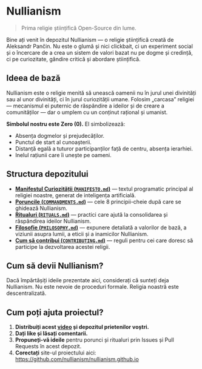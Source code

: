 # Nullianism 

> Prima religie științifică Open-Source din lume.

Bine ați venit în depozitul Nullianism — o religie științifică creată de Aleksandr Pančin. Nu este o glumă și nici clickbait, ci un experiment social și o încercare de a crea un sistem de valori bazat nu pe dogme și credință, ci pe curiozitate, gândire critică și abordare științifică.

## Ideea de bază

Nullianism este o religie menită să unească oamenii nu în jurul unei divinități sau al unor divinități, ci în jurul curiozității umane. Folosim „carcasa” religiei — mecanismul ei puternic de răspândire a ideilor și de creare a comunităților — dar o umplem cu un conținut rațional și umanist.

**Simbolul nostru este Zero (0).** El simbolizează:

- Absența dogmelor și prejudecăților.
- Punctul de start al cunoașterii.
- Distanță egală a tuturor participanților față de centru, absența ierarhiei.
- Inelul rațiunii care îi unește pe oameni.

## Structura depozitului

- [**Manifestul Curiozității (`MANIFESTO.md`)**](./MANIFESTO.md) — textul programatic principal al religiei noastre, generat de inteligența artificială.
- [**Poruncile (`COMMANDMENTS.md`)**](./COMMANDMENTS.md) — cele 8 principii-cheie după care se ghidează Nullianism.
- [**Ritualuri (`RITUALS.md`)**](./RITUALS.md) — practici care ajută la consolidarea și răspândirea ideilor Nullianism.
- [**Filosofie (`PHILOSOPHY.md`)**](./PHILOSOPHY.md) — expunere detaliată a valorilor de bază, a viziunii asupra lumii, a eticii și a inamicilor Nullianism.
- [**Cum să contribui (`CONTRIBUTING.md`)**](./CONTRIBUTING.md) — reguli pentru cei care doresc să participe la dezvoltarea acestei religii.

## Cum să devii Nullianism?

Dacă împărtășiți ideile prezentate aici, considerați că sunteți deja Nullianism. Nu este nevoie de proceduri formale. Religia noastră este descentralizată.

## Cum poți ajuta proiectul?

1. **Distribuiți acest [video](https://www.youtube.com/watch?v=mCErecXWGCc) și depozitul prietenilor voștri.**
2. **Dați like și lăsați comentarii.**
3. **Propuneți-vă ideile** pentru porunci și ritualuri prin Issues și Pull Requests în acest depozit.
4. **Corectați** site-ul proiectului aici: https://github.com/nullianism/nullianism.github.io